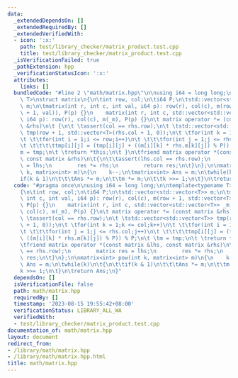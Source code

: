 ```yaml
---
data:
  _extendedDependsOn: []
  _extendedRequiredBy: []
  _extendedVerifiedWith:
  - icon: ':x:'
    path: test/library_checker/matrix_product.test.cpp
    title: test/library_checker/matrix_product.test.cpp
  _isVerificationFailed: true
  _pathExtension: hpp
  _verificationStatusIcon: ':x:'
  attributes:
    links: []
  bundledCode: "#line 2 \"math/matrix.hpp\"\n\nusing i64 = long long;\n\ntemplate<typename\
    \ T>\nstruct matrix\n{\n\tint row, col;\n\ti64 P;\n\tstd::vector<std::vector<T>>\
    \ m;\n\tmatrix(int r, int c, int val, i64 p): row(r), col(c), m(row + 1, std::vector<T>(col\
    \ + 1, val)), P(p) {}\n    matrix(int r, int c, std::vector<std::vector<T>> _m,\
    \ i64 p): row(r), col(c), m(_m), P(p) {}\n\t matrix operator *= (const matrix\
    \ &rhs)\n\t {\n\t \tassert(col == rhs.row);\n\t \tstd::vector<std::vector<T>>\
    \ tmp(row + 1, std::vector<T>(rhs.col + 1, 0));\n\t \tfor(int k = 1;k <= col;k++)\n\
    \t \t\tfor(int i = 1;i <= row;i++)\n\t \t\t\tfor(int j = 1;j <= rhs.col;j++)\n\
    \t \t\t\t\ttmp[i][j] = (tmp[i][j] + ((m[i][k] * rhs.m[k][j]) % P)) % P;\n\t \t\
    m = tmp;\n\t \treturn *this;\n\t }\n\tfriend matrix operator *(const matrix &lhs,\
    \ const matrix &rhs)\n\t{\n\t\tassert(lhs.col == rhs.row);\n        matrix res\
    \ = lhs;\n        res *= rhs;\n        return res;\n\t}\n};\n\nmatrix<int> pow(int\
    \ k, matrix<int> m)\n{\n    k--;\n\tmatrix<int> Ans = m;\n\twhile(k)\n\t{\n\t\t\
    if(k & 1)\n\t\t\tAns *= m;\n\t\tm *= m;\n\t\tk >>= 1;\n\t}\n\treturn Ans;\n}\n"
  code: "#pragma once\n\nusing i64 = long long;\n\ntemplate<typename T>\nstruct matrix\n\
    {\n\tint row, col;\n\ti64 P;\n\tstd::vector<std::vector<T>> m;\n\tmatrix(int r,\
    \ int c, int val, i64 p): row(r), col(c), m(row + 1, std::vector<T>(col + 1, val)),\
    \ P(p) {}\n    matrix(int r, int c, std::vector<std::vector<T>> _m, i64 p): row(r),\
    \ col(c), m(_m), P(p) {}\n\t matrix operator *= (const matrix &rhs)\n\t {\n\t\
    \ \tassert(col == rhs.row);\n\t \tstd::vector<std::vector<T>> tmp(row + 1, std::vector<T>(rhs.col\
    \ + 1, 0));\n\t \tfor(int k = 1;k <= col;k++)\n\t \t\tfor(int i = 1;i <= row;i++)\n\
    \t \t\t\tfor(int j = 1;j <= rhs.col;j++)\n\t \t\t\t\ttmp[i][j] = (tmp[i][j] +\
    \ ((m[i][k] * rhs.m[k][j]) % P)) % P;\n\t \tm = tmp;\n\t \treturn *this;\n\t }\n\
    \tfriend matrix operator *(const matrix &lhs, const matrix &rhs)\n\t{\n\t\tassert(lhs.col\
    \ == rhs.row);\n        matrix res = lhs;\n        res *= rhs;\n        return\
    \ res;\n\t}\n};\n\nmatrix<int> pow(int k, matrix<int> m)\n{\n    k--;\n\tmatrix<int>\
    \ Ans = m;\n\twhile(k)\n\t{\n\t\tif(k & 1)\n\t\t\tAns *= m;\n\t\tm *= m;\n\t\t\
    k >>= 1;\n\t}\n\treturn Ans;\n}"
  dependsOn: []
  isVerificationFile: false
  path: math/matrix.hpp
  requiredBy: []
  timestamp: '2023-08-15 19:55:42+08:00'
  verificationStatus: LIBRARY_ALL_WA
  verifiedWith:
  - test/library_checker/matrix_product.test.cpp
documentation_of: math/matrix.hpp
layout: document
redirect_from:
- /library/math/matrix.hpp
- /library/math/matrix.hpp.html
title: math/matrix.hpp
---
```

